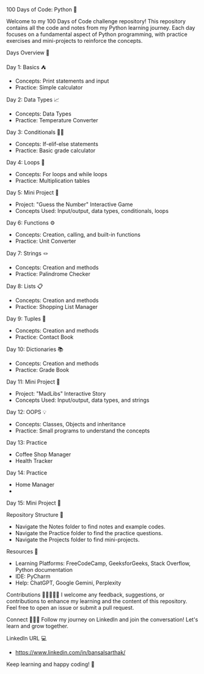 100 Days of Code: Python 🐍

Welcome to my 100 Days of Code challenge repository! 
This repository contains all the code and notes from my Python learning journey. 
Each day focuses on a fundamental aspect of Python programming, with practice exercises and mini-projects to reinforce the concepts.


Days Overview 📅

Day 1: Basics ⛺️
- Concepts: Print statements and input
- Practice: Simple calculator

Day 2: Data Types 📈
- Concepts: Data Types
- Practice: Temperature Converter

Day 3: Conditionals ☝🏻
- Concepts: If-elif-else statements
- Practice: Basic grade calculator

Day 4: Loops 🔁
- Concepts: For loops and while loops
- Practice: Multiplication tables

Day 5: Mini Project 🎳
- Project: "Guess the Number" Interactive Game
- Concepts Used: Input/output, data types, conditionals, loops

Day 6: Functions ⚙️
- Concepts: Creation, calling, and built-in functions
- Practice: Unit Converter

Day 7: Strings 🪢
- Concepts: Creation and methods
- Practice: Palindrome Checker

Day 8: Lists 📋
- Concepts: Creation and methods
- Practice: Shopping List Manager

Day 9: Tuples 🎢
- Concepts: Creation and methods
- Practice: Contact Book

Day 10: Dictionaries 📚
- Concepts: Creation and methods
- Practice: Grade Book

Day 11: Mini Project 🎳
- Project: "MadLibs" Interactive Story
- Concepts Used: Input/output, data types, and strings

Day 12: OOPS 💡
- Concepts: Classes, Objects and inheritance
- Practice: Small programs to understand the concepts

Day 13: Practice 
- Coffee Shop Manager
- Health Tracker

Day 14: Practice 
- Home Manager
- 

Day 15: Mini Project 🎳
  
Repository Structure 🕋
- Navigate the Notes folder to find notes and example codes.
- Navigate the Practice folder to find the practice questions.
- Navigate the Projects folder to find mini-projects.


Resources 🛜
- Learning Platforms: FreeCodeCamp, GeeksforGeeks, Stack Overflow, Python documentation
- IDE: PyCharm
- Help: ChatGPT, Google Gemini, Perplexity


Contributions 👨🏻‍🤝‍👨🏼
I welcome any feedback, suggestions, or contributions to enhance my learning and the content of this repository. 
Feel free to open an issue or submit a pull request.


Connect 💁🏻‍♂️
Follow my journey on LinkedIn and join the conversation! 
Let's learn and grow together.

LinkedIn URL 💻
- https://www.linkedin.com/in/bansalsarthak/


Keep learning and happy coding! 🎯
